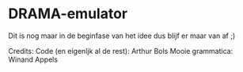 # DRAMA-emulator

Dit is nog maar in de beginfase van het idee dus blijf er maar van af ;)

Credits:
Code (en eigenljk al de rest): Arthur Bols
Mooie grammatica: Winand Appels
